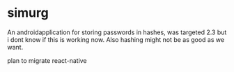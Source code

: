 # simurg

An androidapplication for storing passwords in hashes,
was targeted 2.3 but i dont know if this is working now.
Also hashing might not be as good as we want.

plan to migrate react-native 
